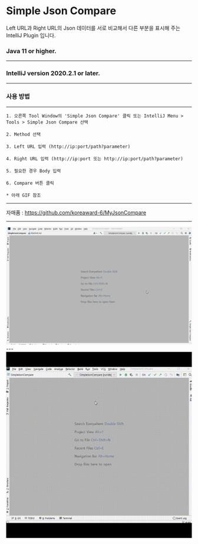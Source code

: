 # Simple Json Compare

Left URL과 Right URL의 Json 데이터를 서로 비교해서 다른 부분을 표시해 주는 IntelliJ Plugin 입니다.

### Java 11 or higher.

---

### IntelliJ version 2020.2.1 or later.

---

### 사용 방법

---

    1. 오른쪽 Tool Window의 'Simple Json Compare' 클릭 또는 IntelliJ Menu > Tools > Simple Json Compare 선택

    2. Method 선택

    3. Left URL 입력 (http://ip:port/path?parameter)

    4. Right URL 입력 (http://ip:port 또는 http://ip:port/path?parameter)

    5. 필요한 경우 Body 입력

    6. Compare 버튼 클릭

    * 아래 GIF 참조

---

자매품 : https://github.com/koreaward-6/MyJsonCompare

---
<img src="Animation2.gif" >
---
<img src="mygif2.gif" >